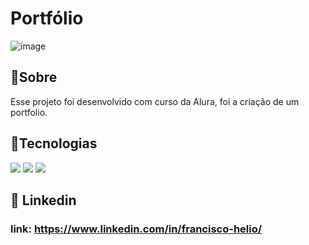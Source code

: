 <h1>Portfólio</h1>

![image](https://github.com/heelinho/portfolio/assets/113110382/0ebe181d-e3c5-4ddb-8bff-c7d00d542bdd)


<h2> 📝Sobre</h2>
<p>Esse projeto foi desenvolvido com curso da Alura, foi a criação de um portfolio.</p>

## 🚀Tecnologias
<div>
  <img src="https://img.shields.io/badge/HTML5-E34F26?style=for-the-badge&logo=html5&logoColor=white">
  <img src="https://img.shields.io/badge/CSS3-1572B6?style=for-the-badge&logo=css3&logoColor=white">
  <img src="https://img.shields.io/badge/Figma-F24E1E?style=for-the-badge&logo=figma&logoColor=white">
</div>

## 💼 Linkedin
### link: https://www.linkedin.com/in/francisco-helio/
